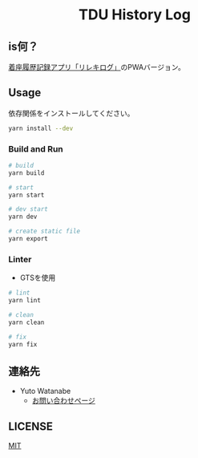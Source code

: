 <h1  align="center">TDU History Log</h1>

## is何？

[着座履歴記録アプリ「リレキログ」](https://www.dendai.ac.jp/news/20201116-01.html)のPWAバージョン。

## Usage

依存関係をインストールしてください。

```bash
yarn install --dev
```

### Build and Run

```bash
# build
yarn build

# start
yarn start

# dev start
yarn dev

# create static file
yarn export
```

### Linter

- GTSを使用

```bash
# lint
yarn lint

# clean
yarn clean

# fix
yarn fix
```

## 連絡先

- Yuto Watanabe
  - [お問い合わせページ](https://cateiru.com/contact)

## LICENSE

[MIT](LICENSE)
